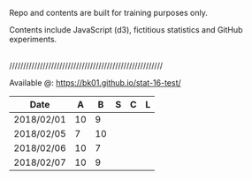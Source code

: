 Repo and contents are built for training purposes only. 

Contents include JavaScript (d3), fictitious statistics and GitHub experiments.


<br>///////////////////////////////////////////////////////


Available @: https://bk01.github.io/stat-16-test/

| Date | A | B | S | C | L |
| ------------- | ------------- | ------------- | ------------- | ------------- | ------------- |
| 2018/02/01 | 10  | 9  | | | |
| 2018/02/05 | 7  | 10 | | | |
| 2018/02/06 | 10  | 7 | | | |
| 2018/02/07 | 10  | 9 | | | |
